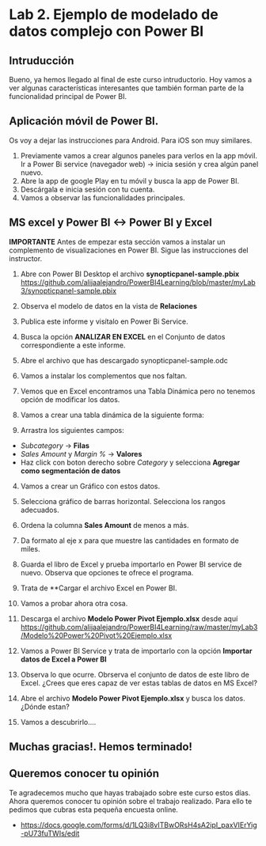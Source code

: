 Lab 2. Ejemplo de modelado de datos complejo con Power BI
================

Intruducción
------------

Bueno, ya hemos llegado al final de este curso intruductorio. Hoy vamos a ver algunas características interesantes que también forman parte de la funcionalidad principal de Power BI.


Aplicación móvil de Power BI.
------------
Os voy a dejar las instrucciones para Android. Para iOS son muy similares.

1. Previamente vamos a crear algunos paneles para verlos en la app móvil. Ir a Power Bi service (navegador web) -> inicia sesión y crea algún panel nuevo.
2. Abre la app de google Play en tu móvil y busca la app de Power BI.
3. Descárgala e inicia sesión con tu cuenta.
3. Vamos a observar las funcionalidades principales.


MS excel y Power BI <-> Power BI y Excel
------------

**IMPORTANTE** Antes de empezar esta sección vamos a instalar un complemento de visualizaciones en Power BI. Sigue las instrucciones del instructor.


1. Abre con Power BI Desktop el archivo **synopticpanel-sample.pbix** https://github.com/alijaalejandro/PowerBI4Learning/blob/master/myLab3/synopticpanel-sample.pbix
2. Observa el modelo de datos en la vista de **Relaciones**
3. Publica este informe y visítalo en Power Bi Service.
4. Busca la opción **ANALIZAR EN EXCEL** en el Conjunto de datos correspondiente a este informe.
5. Abre el archivo que has descargado synopticpanel-sample.odc
6. Vamos a instalar los complementos que nos faltan.


1. Vemos que en Excel encontramos una Tabla Dinámica pero no tenemos opción de modificar los datos.
2. Vamos a crear una tabla dinámica de la siguiente forma:
3. Arrastra los siguientes campos:
  - *Subcategory* -> **Filas**
  - *Sales Amount* y *Margin %* -> **Valores**
  - Haz click con boton derecho sobre *Category* y selecciona **Agregar como segmentación de datos**

4. Vamos a crear un Gráfico con estos datos.
5. Selecciona gráfico de barras horizontal. Selecciona los rangos adecuados.
6. Ordena la columna **Sales Amount** de menos a más.
7. Da formato al eje x para que muestre las cantidades en formato de miles.
8. Guarda el libro de Excel y prueba importarlo en Power BI service de nuevo. Observa que opciones te ofrece el programa.
9. Trata de **Cargar el archivo Excel en Power BI.


1. Vamos a probar ahora otra cosa.
2. Descarga el archivo **Modelo Power Pivot Ejemplo.xlsx** desde aquí https://github.com/alijaalejandro/PowerBI4Learning/raw/master/myLab3/Modelo%20Power%20Pivot%20Ejemplo.xlsx
3. Vamos a Power BI Service y trata de importarlo con la opción **Importar datos de Excel a Power BI**
4. Observa lo que ocurre. Obrserva el conjunto de datos de este libro de Excel. ¿Crees que eres capaz de ver estas tablas de datos en MS Excel?
5. Abre el archivo **Modelo Power Pivot Ejemplo.xlsx** y busca los datos. ¿Dónde estan?
6. Vamos a descubrirlo....

Muchas gracias!. Hemos terminado!
------------

Queremos conocer tu opinión
------------

Te agradecemos mucho que hayas trabajado sobre este curso estos días. Ahora queremos conocer tu opinión sobre el trabajo realizado.
Para ello te pedimos que cubras esta pequeña encuesta online.

- https://docs.google.com/forms/d/1LQ3i8vITBwORsH4sA2ipI_paxVIErYig-pU73fuTWIs/edit



